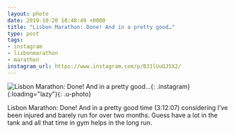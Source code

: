 ```yaml
---
layout: photo
date: 2019-10-20 10:48:49 +0000
title: "Lisbon Marathon: Done! And in a pretty good…"
type: post
tags:
- instagram
- lisbonmarathon
- marathon
instagram_url: https://www.instagram.com/p/B31lUuGJSX2/
---
```


![Lisbon Marathon: Done! And in a pretty good…](https://gonefora.run/img/B31lUuGJSX2.jpg){: .instagram}{:loading="lazy"}{: .u-photo}

Lisbon Marathon: Done! And in a pretty good time (3:12:07) considering I’ve been injured and barely run for over two months. Guess have a lot in the tank and all that time in gym helps in the long run.
